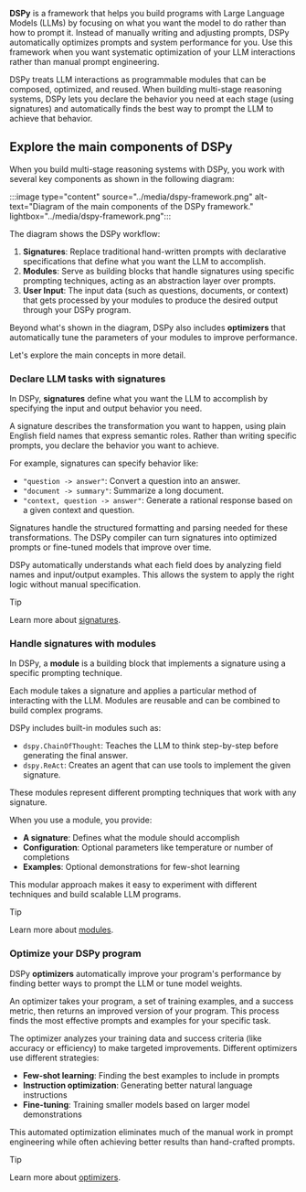**DSPy** is a framework that helps you build programs with Large Language Models (LLMs) by focusing on what you want the model to do rather than how to prompt it. Instead of manually writing and adjusting prompts, DSPy automatically optimizes prompts and system performance for you. Use this framework when you want systematic optimization of your LLM interactions rather than manual prompt engineering.

DSPy treats LLM interactions as programmable modules that can be composed, optimized, and reused. When building multi-stage reasoning systems, DSPy lets you declare the behavior you need at each stage (using signatures) and automatically finds the best way to prompt the LLM to achieve that behavior.

## Explore the main components of DSPy

When you build multi-stage reasoning systems with DSPy, you work with several key components as shown in the following diagram:

:::image type="content" source="../media/dspy-framework.png" alt-text="Diagram of the main components of the DSPy framework." lightbox="../media/dspy-framework.png":::

The diagram shows the DSPy workflow:

1. **Signatures**: Replace traditional hand-written prompts with declarative specifications that define what you want the LLM to accomplish.
2. **Modules**: Serve as building blocks that handle signatures using specific prompting techniques, acting as an abstraction layer over prompts.
3. **User Input**: The input data (such as questions, documents, or context) that gets processed by your modules to produce the desired output through your DSPy program.

Beyond what's shown in the diagram, DSPy also includes **optimizers** that automatically tune the parameters of your modules to improve performance.

Let's explore the main concepts in more detail.

### Declare LLM tasks with signatures

In DSPy, **signatures** define what you want the LLM to accomplish by specifying the input and output behavior you need.

A signature describes the transformation you want to happen, using plain English field names that express semantic roles. Rather than writing specific prompts, you declare the behavior you want to achieve.

For example, signatures can specify behavior like:

- `"question -> answer"`: Convert a question into an answer.
- `"document -> summary"`: Summarize a long document.
- `"context, question -> answer"`: Generate a rational response based on a given context and question.

Signatures handle the structured formatting and parsing needed for these transformations. The DSPy compiler can turn signatures into optimized prompts or fine-tuned models that improve over time.

DSPy automatically understands what each field does by analyzing field names and input/output examples. This allows the system to apply the right logic without manual specification.

> [!Tip]
> Learn more about [signatures](https://dspy.ai/learn/programming/signatures/?azure-portal=true).

### Handle signatures with modules

In DSPy, a **module** is a building block that implements a signature using a specific prompting technique.

Each module takes a signature and applies a particular method of interacting with the LLM. Modules are reusable and can be combined to build complex programs.

DSPy includes built-in modules such as:

- `dspy.ChainOfThought`: Teaches the LLM to think step-by-step before generating the final answer.
- `dspy.ReAct`: Creates an agent that can use tools to implement the given signature.

These modules represent different prompting techniques that work with any signature.

When you use a module, you provide:

- **A signature**: Defines what the module should accomplish
- **Configuration**: Optional parameters like temperature or number of completions
- **Examples**: Optional demonstrations for few-shot learning

This modular approach makes it easy to experiment with different techniques and build scalable LLM programs.

> [!Tip]
> Learn more about [modules](https://dspy.ai/learn/programming/modules/?azure-portal=true).

### Optimize your DSPy program

DSPy **optimizers** automatically improve your program's performance by finding better ways to prompt the LLM or tune model weights.

An optimizer takes your program, a set of training examples, and a success metric, then returns an improved version of your program. This process finds the most effective prompts and examples for your specific task.

The optimizer analyzes your training data and success criteria (like accuracy or efficiency) to make targeted improvements. Different optimizers use different strategies:

- **Few-shot learning**: Finding the best examples to include in prompts
- **Instruction optimization**: Generating better natural language instructions
- **Fine-tuning**: Training smaller models based on larger model demonstrations

This automated optimization eliminates much of the manual work in prompt engineering while often achieving better results than hand-crafted prompts.

> [!Tip]
> Learn more about [optimizers](https://dspy.ai/learn/optimization/optimizers/?azure-portal=true).

